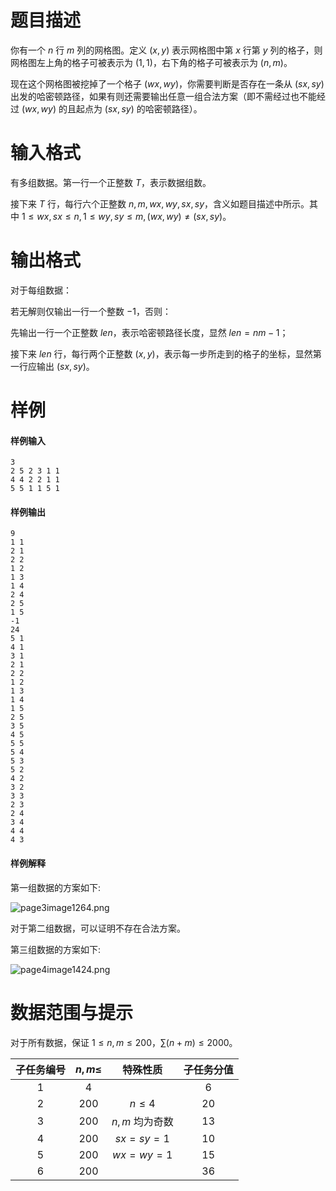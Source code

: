 
# 题目描述

你有一个 $n$ 行 $m$ 列的网格图。定义 $(x, y)$ 表示网格图中第 $x$ 行第 $y$ 列的格子，则网格图左上角的格子可被表示为 $(1, 1)$，右下角的格子可被表示为 $(n, m)$。

现在这个网格图被挖掉了一个格子 $(wx, wy)$，你需要判断是否存在一条从 $(sx, sy)$ 出发的哈密顿路径，如果有则还需要输出任意一组合法方案（即不需经过也不能经过 $(wx, wy)$ 的且起点为 $(sx, sy)$ 的哈密顿路径）。


# 输入格式

有多组数据。第一行一个正整数 $T$，表示数据组数。

接下来 $T$ 行，每行六个正整数 $n,m,wx,wy,sx,sy$，含义如题目描述中所示。其中 $1\le wx,sx\le n, 1\le wy, sy\le m, (wx,wy)\neq (sx,sy)$。


# 输出格式

对于每组数据：

若无解则仅输出一行一个整数 $-1$，否则：

先输出一行一个正整数 $len$，表示哈密顿路径长度，显然 $len = nm - 1$；

接下来 $len$ 行，每行两个正整数 $(x, y)$，表示每一步所走到的格子的坐标，显然第一行应输出 $(sx, sy)$。


# 样例

#### 样例输入

```plain
3
2 5 2 3 1 1
4 4 2 2 1 1
5 5 1 1 5 1
```

#### 样例输出

```plain
9
1 1
2 1
2 2
1 2
1 3
1 4
2 4
2 5
1 5
-1
24
5 1
4 1
3 1
2 1
2 2
1 2
1 3
1 4
1 5
2 5
3 5
4 5
5 5
5 4
5 3
5 2
4 2
3 2
3 3
2 3
2 4
3 4
4 4
4 3
```

#### 样例解释

第一组数据的方案如下:

![page3image1264.png](/source/loj/6735/img/aHR0cHM6Ly9sb2otaW1nLnVweXVuLm1lbmNpLm1lbXNldDAuY24vMjAyMC8wOC8yMy81ZjQxYzExYTkyY2FlLnBuZw==.png)

对于第二组数据，可以证明不存在合法方案。

第三组数据的方案如下:

![page4image1424.png](/source/loj/6735/img/aHR0cHM6Ly9sb2otaW1nLnVweXVuLm1lbmNpLm1lbXNldDAuY24vMjAyMC8wOC8yMy81ZjQxYzE3MDYwOGUwLnBuZw==.png)

# 数据范围与提示

对于所有数据，保证 $1\le n, m\le 200$，$\sum (n + m)\le 2000$。

| 子任务编号 | $n,m\le$ |    特殊性质    | 子任务分值 |
| :--------: | :------: | :------------: | :--------: |
|    $1$     |   $4$    |                |    $6$     |
|    $2$     |  $200$   |    $n\le4$     |    $20$    |
|    $3$     |  $200$   | $n,m$ 均为奇数 |    $13$    |
|    $4$     |  $200$   |   $sx=sy=1$    |    $10$    |
|    $5$     |  $200$   |   $wx=wy=1$    |    $15$    |
|    $6$     |  $200$   |                |    $36$    |



